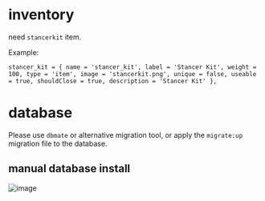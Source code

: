 # inventory
need `stancerkit` item.

Example:

```
stancer_kit = { name = 'stancer_kit', label = 'Stancer Kit', weight = 100, type = 'item', image = 'stancerkit.png', unique = false, useable = true, shouldClose = true, description = 'Stancer Kit' },
```

# database
Please use `dbmate` or alternative migration tool, or apply the `migrate:up` migration file to the database.

## manual database install
![image](https://github.com/azutake/az-stancekit/assets/5910976/6095a82b-4656-4527-ad95-ab1ec1b7b39c)
